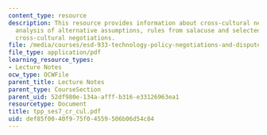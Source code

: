 ```yaml
---
content_type: resource
description: This resource provides information about cross-cultural negotiations,
  analysis of alternative assumptions, rules from salacuse and selected lessons about
  cross-cultural negotiations.
file: /media/courses/esd-933-technology-policy-negotiations-and-dispute-resolution-spring-2005/def85f0040f975f04559506b06d54c84_tpp_ses7_cr_cul.pdf
file_type: application/pdf
learning_resource_types:
- Lecture Notes
ocw_type: OCWFile
parent_title: Lecture Notes
parent_type: CourseSection
parent_uid: 52df980e-134a-afff-b316-e33126963ea1
resourcetype: Document
title: tpp_ses7_cr_cul.pdf
uid: def85f00-40f9-75f0-4559-506b06d54c84
---
```

